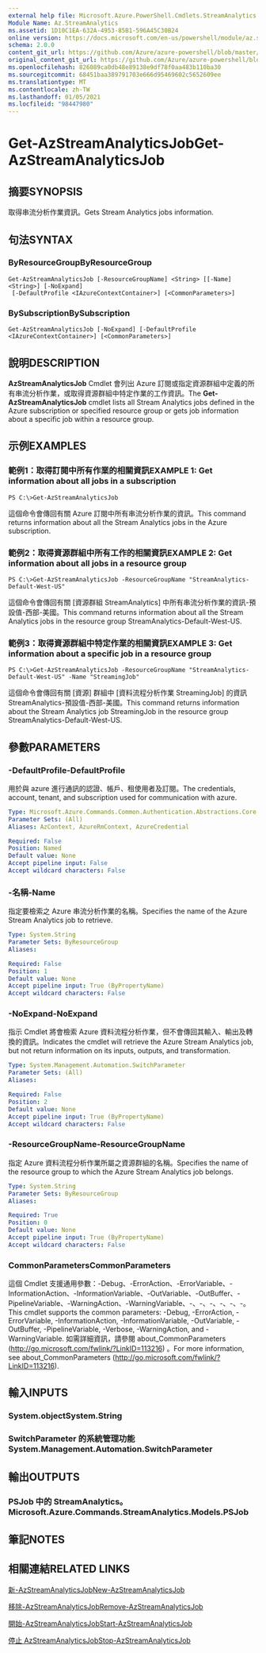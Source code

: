 ```yaml
---
external help file: Microsoft.Azure.PowerShell.Cmdlets.StreamAnalytics.dll-Help.xml
Module Name: Az.StreamAnalytics
ms.assetid: 1D10C1EA-632A-4953-85B1-596A45C30B24
online version: https://docs.microsoft.com/en-us/powershell/module/az.streamanalytics/get-azstreamanalyticsjob
schema: 2.0.0
content_git_url: https://github.com/Azure/azure-powershell/blob/master/src/StreamAnalytics/StreamAnalytics/help/Get-AzStreamAnalyticsJob.md
original_content_git_url: https://github.com/Azure/azure-powershell/blob/master/src/StreamAnalytics/StreamAnalytics/help/Get-AzStreamAnalyticsJob.md
ms.openlocfilehash: 826089ca0db48e89138e9df78f0aa483b110ba30
ms.sourcegitcommit: 68451baa389791703e666d95469602c5652609ee
ms.translationtype: MT
ms.contentlocale: zh-TW
ms.lasthandoff: 01/05/2021
ms.locfileid: "98447980"
---
```

# <span data-ttu-id="f3bd5-101">Get-AzStreamAnalyticsJob</span><span class="sxs-lookup"><span data-stu-id="f3bd5-101">Get-AzStreamAnalyticsJob</span></span>

## <span data-ttu-id="f3bd5-102">摘要</span><span class="sxs-lookup"><span data-stu-id="f3bd5-102">SYNOPSIS</span></span>
<span data-ttu-id="f3bd5-103">取得串流分析作業資訊。</span><span class="sxs-lookup"><span data-stu-id="f3bd5-103">Gets Stream Analytics jobs information.</span></span>

## <span data-ttu-id="f3bd5-104">句法</span><span class="sxs-lookup"><span data-stu-id="f3bd5-104">SYNTAX</span></span>

### <span data-ttu-id="f3bd5-105">ByResourceGroup</span><span class="sxs-lookup"><span data-stu-id="f3bd5-105">ByResourceGroup</span></span>
```
Get-AzStreamAnalyticsJob [-ResourceGroupName] <String> [[-Name] <String>] [-NoExpand]
 [-DefaultProfile <IAzureContextContainer>] [<CommonParameters>]
```

### <span data-ttu-id="f3bd5-106">BySubscription</span><span class="sxs-lookup"><span data-stu-id="f3bd5-106">BySubscription</span></span>
```
Get-AzStreamAnalyticsJob [-NoExpand] [-DefaultProfile <IAzureContextContainer>] [<CommonParameters>]
```

## <span data-ttu-id="f3bd5-107">說明</span><span class="sxs-lookup"><span data-stu-id="f3bd5-107">DESCRIPTION</span></span>
<span data-ttu-id="f3bd5-108">**AzStreamAnalyticsJob** Cmdlet 會列出 Azure 訂閱或指定資源群組中定義的所有串流分析作業，或取得資源群組中特定作業的工作資訊。</span><span class="sxs-lookup"><span data-stu-id="f3bd5-108">The **Get-AzStreamAnalyticsJob** cmdlet lists all Stream Analytics jobs defined in the Azure subscription or specified resource group or gets job information about a specific job within a resource group.</span></span>

## <span data-ttu-id="f3bd5-109">示例</span><span class="sxs-lookup"><span data-stu-id="f3bd5-109">EXAMPLES</span></span>

### <span data-ttu-id="f3bd5-110">範例1：取得訂閱中所有作業的相關資訊</span><span class="sxs-lookup"><span data-stu-id="f3bd5-110">EXAMPLE 1: Get information about all jobs in a subscription</span></span>
```
PS C:\>Get-AzStreamAnalyticsJob
```

<span data-ttu-id="f3bd5-111">這個命令會傳回有關 Azure 訂閱中所有串流分析作業的資訊。</span><span class="sxs-lookup"><span data-stu-id="f3bd5-111">This command returns information about all the Stream Analytics jobs in the Azure subscription.</span></span>

### <span data-ttu-id="f3bd5-112">範例2：取得資源群組中所有工作的相關資訊</span><span class="sxs-lookup"><span data-stu-id="f3bd5-112">EXAMPLE 2: Get information about all jobs in a resource group</span></span>
```
PS C:\>Get-AzStreamAnalyticsJob -ResourceGroupName "StreamAnalytics-Default-West-US"
```

<span data-ttu-id="f3bd5-113">這個命令會傳回有關 [資源群組 StreamAnalytics] 中所有串流分析作業的資訊-預設值-西部-美國。</span><span class="sxs-lookup"><span data-stu-id="f3bd5-113">This command returns information about all the Stream Analytics jobs in the resource group StreamAnalytics-Default-West-US.</span></span>

### <span data-ttu-id="f3bd5-114">範例3：取得資源群組中特定作業的相關資訊</span><span class="sxs-lookup"><span data-stu-id="f3bd5-114">EXAMPLE 3: Get information about a specific job in a resource group</span></span>
```
PS C:\>Get-AzStreamAnalyticsJob -ResourceGroupName "StreamAnalytics-Default-West-US" -Name "StreamingJob"
```

<span data-ttu-id="f3bd5-115">這個命令會傳回有關 [資源] 群組中 [資料流程分析作業 StreamingJob] 的資訊 StreamAnalytics-預設值-西部-美國。</span><span class="sxs-lookup"><span data-stu-id="f3bd5-115">This command returns information about the Stream Analytics job StreamingJob in the resource group StreamAnalytics-Default-West-US.</span></span>

## <span data-ttu-id="f3bd5-116">參數</span><span class="sxs-lookup"><span data-stu-id="f3bd5-116">PARAMETERS</span></span>

### <span data-ttu-id="f3bd5-117">-DefaultProfile</span><span class="sxs-lookup"><span data-stu-id="f3bd5-117">-DefaultProfile</span></span>
<span data-ttu-id="f3bd5-118">用於與 azure 進行通訊的認證、帳戶、租使用者及訂閱。</span><span class="sxs-lookup"><span data-stu-id="f3bd5-118">The credentials, account, tenant, and subscription used for communication with azure.</span></span>

```yaml
Type: Microsoft.Azure.Commands.Common.Authentication.Abstractions.Core.IAzureContextContainer
Parameter Sets: (All)
Aliases: AzContext, AzureRmContext, AzureCredential

Required: False
Position: Named
Default value: None
Accept pipeline input: False
Accept wildcard characters: False
```

### <span data-ttu-id="f3bd5-119">-名稱</span><span class="sxs-lookup"><span data-stu-id="f3bd5-119">-Name</span></span>
<span data-ttu-id="f3bd5-120">指定要檢索之 Azure 串流分析作業的名稱。</span><span class="sxs-lookup"><span data-stu-id="f3bd5-120">Specifies the name of the Azure Stream Analytics job to retrieve.</span></span>

```yaml
Type: System.String
Parameter Sets: ByResourceGroup
Aliases:

Required: False
Position: 1
Default value: None
Accept pipeline input: True (ByPropertyName)
Accept wildcard characters: False
```

### <span data-ttu-id="f3bd5-121">-NoExpand</span><span class="sxs-lookup"><span data-stu-id="f3bd5-121">-NoExpand</span></span>
<span data-ttu-id="f3bd5-122">指示 Cmdlet 將會檢索 Azure 資料流程分析作業，但不會傳回其輸入、輸出及轉換的資訊。</span><span class="sxs-lookup"><span data-stu-id="f3bd5-122">Indicates the cmdlet will retrieve the Azure Stream Analytics job, but not return information on its inputs, outputs, and transformation.</span></span>

```yaml
Type: System.Management.Automation.SwitchParameter
Parameter Sets: (All)
Aliases:

Required: False
Position: 2
Default value: None
Accept pipeline input: True (ByPropertyName)
Accept wildcard characters: False
```

### <span data-ttu-id="f3bd5-123">-ResourceGroupName</span><span class="sxs-lookup"><span data-stu-id="f3bd5-123">-ResourceGroupName</span></span>
<span data-ttu-id="f3bd5-124">指定 Azure 資料流程分析作業所屬之資源群組的名稱。</span><span class="sxs-lookup"><span data-stu-id="f3bd5-124">Specifies the name of the resource group to which the Azure Stream Analytics job belongs.</span></span>

```yaml
Type: System.String
Parameter Sets: ByResourceGroup
Aliases:

Required: True
Position: 0
Default value: None
Accept pipeline input: True (ByPropertyName)
Accept wildcard characters: False
```

### <span data-ttu-id="f3bd5-125">CommonParameters</span><span class="sxs-lookup"><span data-stu-id="f3bd5-125">CommonParameters</span></span>
<span data-ttu-id="f3bd5-126">這個 Cmdlet 支援通用參數：-Debug、-ErrorAction、-ErrorVariable、-InformationAction、-InformationVariable、-OutVariable、-OutBuffer、-PipelineVariable、-WarningAction、-WarningVariable、-、-、-、-、-、-。</span><span class="sxs-lookup"><span data-stu-id="f3bd5-126">This cmdlet supports the common parameters: -Debug, -ErrorAction, -ErrorVariable, -InformationAction, -InformationVariable, -OutVariable, -OutBuffer, -PipelineVariable, -Verbose, -WarningAction, and -WarningVariable.</span></span> <span data-ttu-id="f3bd5-127">如需詳細資訊，請參閱 about_CommonParameters (http://go.microsoft.com/fwlink/?LinkID=113216) 。</span><span class="sxs-lookup"><span data-stu-id="f3bd5-127">For more information, see about_CommonParameters (http://go.microsoft.com/fwlink/?LinkID=113216).</span></span>

## <span data-ttu-id="f3bd5-128">輸入</span><span class="sxs-lookup"><span data-stu-id="f3bd5-128">INPUTS</span></span>

### <span data-ttu-id="f3bd5-129">System.object</span><span class="sxs-lookup"><span data-stu-id="f3bd5-129">System.String</span></span>

### <span data-ttu-id="f3bd5-130">SwitchParameter 的系統管理功能</span><span class="sxs-lookup"><span data-stu-id="f3bd5-130">System.Management.Automation.SwitchParameter</span></span>

## <span data-ttu-id="f3bd5-131">輸出</span><span class="sxs-lookup"><span data-stu-id="f3bd5-131">OUTPUTS</span></span>

### <span data-ttu-id="f3bd5-132">PSJob 中的 StreamAnalytics。</span><span class="sxs-lookup"><span data-stu-id="f3bd5-132">Microsoft.Azure.Commands.StreamAnalytics.Models.PSJob</span></span>

## <span data-ttu-id="f3bd5-133">筆記</span><span class="sxs-lookup"><span data-stu-id="f3bd5-133">NOTES</span></span>

## <span data-ttu-id="f3bd5-134">相關連結</span><span class="sxs-lookup"><span data-stu-id="f3bd5-134">RELATED LINKS</span></span>

[<span data-ttu-id="f3bd5-135">新-AzStreamAnalyticsJob</span><span class="sxs-lookup"><span data-stu-id="f3bd5-135">New-AzStreamAnalyticsJob</span></span>](./New-AzStreamAnalyticsJob.md)

[<span data-ttu-id="f3bd5-136">移除-AzStreamAnalyticsJob</span><span class="sxs-lookup"><span data-stu-id="f3bd5-136">Remove-AzStreamAnalyticsJob</span></span>](./Remove-AzStreamAnalyticsJob.md)

[<span data-ttu-id="f3bd5-137">開始-AzStreamAnalyticsJob</span><span class="sxs-lookup"><span data-stu-id="f3bd5-137">Start-AzStreamAnalyticsJob</span></span>](./Start-AzStreamAnalyticsJob.md)

[<span data-ttu-id="f3bd5-138">停止 AzStreamAnalyticsJob</span><span class="sxs-lookup"><span data-stu-id="f3bd5-138">Stop-AzStreamAnalyticsJob</span></span>](./Stop-AzStreamAnalyticsJob.md)


